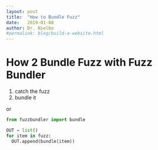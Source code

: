 ```yaml
---
layout: post
title:  "How to Bundle Fuzz"
date:   2019-01-08
author: Dr. Nielbo
#permalink: blog/build-a-website.html
---
```


# How 2 Bundle Fuzz with Fuzz Bundler #

1. catch the fuzz
2. bundle it

or

```py
from fuzzbundler import bundle

OUT = list()
for item in fuzz:
  OUT.append(bundle(item))
```
